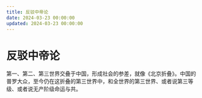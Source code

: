 ```yaml
---
title: 反驳中帝论
date: 2024-03-23 00:00:00
updated: 2024-03-23 00:00:00
---
```


# 反驳中帝论

第一、第二、第三世界交叠于中国，形成社会的参差，就像《北京折叠》。中国的普罗大众，至今仍在这折叠的第三世界中，和全世界的第三世界、或者说第三等级、或者说无产阶级命运与共。
